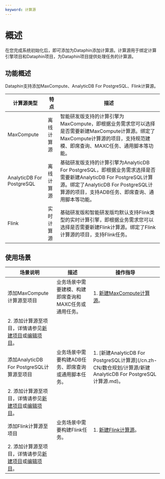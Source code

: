 ```yaml
---
keyword: 计算源
---
```


# 概述

在您完成系统初始化后，即可添加为Dataphin添加计算源。计算源用于绑定计算引擎项目和Dataphin项目，为Dataphin项目提供处理任务的计算源。

## 功能概述

Dataphin支持添加MaxCompute、AnalyticDB For PostgreSQL、Flink计算源。

|计算源类型|特点|描述|
|-----|--|--|
|MaxCompute|离线计算源|智能研发版支持的计算引擎为MaxCompute，即根据业务需求您可以选择是否需要新建MaxCompute计算源。绑定了MaxCompute计算源的项目，支持规范建模、即席查询、MAXC任务、通用脚本等功能。 |
|AnalyticDB For PostgreSQL|离线计算源|基础研发版支持的计算引擎为AnalyticDB For PostgreSQL，即根据业务需求选择是否需要新建AnalyticDB For PostgreSQL计算源。绑定了AnalyticDB For PostgreSQL计算源的项目，支持ADB任务、即席查询、通用脚本等功能。 |
|Flink|实时计算源|基础研发版和智能研发版均默认支持Flink类型的实时计算引擎，即根据业务需求您可以选择是否需要新建Flink计算源。绑定了Flink计算源的项目，支持Flink任务。 |

## 使用场景

|场景说明|描述|操作指导|
|----|--|----|
|添加MaxCompute计算源至项目|业务场景中需要建模、构建即席查询和MAXC任务或通用任务。|1.  [新建MaxCompute计算源](/cn.zh-CN/数仓规划/计算源/新建MaxCompute计算源.md)。
2.  添加计算源至项目，详情请参见[新建项目](/cn.zh-CN/数仓规划/项目管理/新建项目.md)或[编辑项目](/cn.zh-CN/数仓规划/项目管理/编辑项目.md)。 |
|添加AnalyticDB For PostgreSQL计算源至项目|业务场景中需要构建ADB任务、即席查询或通用脚本任务。|1.  [新建AnalyticDB For PostgreSQL计算源](/cn.zh-CN/数仓规划/计算源/新建AnalyticDB For PostgreSQL计算源.md)。
2.  添加计算源至项目，详情请参见[新建项目](/cn.zh-CN/数仓规划/项目管理/新建项目.md)或[编辑项目](/cn.zh-CN/数仓规划/项目管理/编辑项目.md)。 |
|添加Flink计算源至项目|业务场景中需要构建Flink任务。|1.  [新建Flink计算源](/cn.zh-CN/数仓规划/计算源/新建Flink计算源.md)。
2.  添加计算源至项目，详情请参见[新建项目](/cn.zh-CN/数仓规划/项目管理/新建项目.md)或[编辑项目](/cn.zh-CN/数仓规划/项目管理/编辑项目.md)。 |

